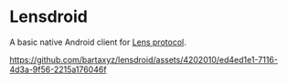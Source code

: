 # Lensdroid
A basic native Android client for [Lens protocol](https://www.lens.xyz/).

https://github.com/bartaxyz/lensdroid/assets/4202010/ed4ed1e1-7116-4d3a-9f56-2215a176046f



